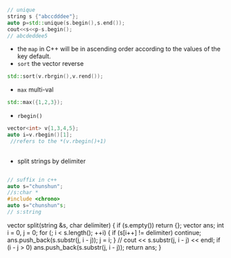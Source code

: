 ```c++
// unique
string s {"abccdddee"};
auto p=std::unique(s.begin(),s.end());
cout<<s<<p-s.begin();       
// abcdeddee5
```
- the `map` in C++ will be  in ascending order according to the values of the key default.
- `sort` the vector reverse
```c++
std::sort(v.rbrgin(),v.rend());

```
- `max` multi-val
```c++
std::max({1,2,3});


```
- `rbegin()`
```c++
vector<int> v{1,3,4,5};
auto i=v.rbegin()[1];
 //refers to the *(v.rbegin()+1)
 
```
- split strings by delimiter
```c++

// suffix in c++
auto s="chunshun";
//s:char *
#include <chrono>
auto s="chunshun"s;
// s:string

```
vector<string> split(string &s, char delimiter)
{
    if (s.empty())
        return {};
    vector<string> ans;
    int i = 0, j = 0;
    for (; i < s.length(); ++i)
    {
        if (s[i++] != delimiter)
            continue;
        ans.push_back(s.substr(j, i - j));
        j = i;
    }
    // cout << s.substr(j, i - j) << endl;
    if (i - j > 0)
        ans.push_back(s.substr(j, i - j));
    return ans;
}
```
